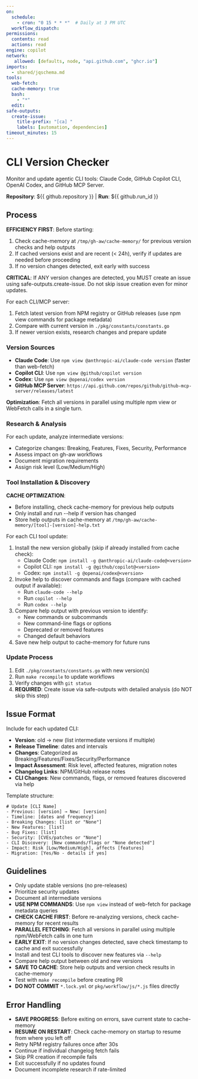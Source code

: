 ```yaml
---
on:
  schedule:
    - cron: "0 15 * * *"  # Daily at 3 PM UTC
  workflow_dispatch:
permissions:
  contents: read
  actions: read
engine: copilot
network: 
   allowed: [defaults, node, "api.github.com", "ghcr.io"]
imports:
  - shared/jqschema.md
tools:
  web-fetch:
  cache-memory: true
  bash:
    - "*"
  edit:
safe-outputs:
  create-issue:
    title-prefix: "[ca] "
    labels: [automation, dependencies]
timeout_minutes: 15
---
```


# CLI Version Checker

Monitor and update agentic CLI tools: Claude Code, GitHub Copilot CLI, OpenAI Codex, and GitHub MCP Server.

**Repository**: ${{ github.repository }} | **Run**: ${{ github.run_id }}

## Process

**EFFICIENCY FIRST**: Before starting:
1. Check cache-memory at `/tmp/gh-aw/cache-memory/` for previous version checks and help outputs
2. If cached versions exist and are recent (< 24h), verify if updates are needed before proceeding
3. If no version changes detected, exit early with success

**CRITICAL**: If ANY version changes are detected, you MUST create an issue using safe-outputs.create-issue. Do not skip issue creation even for minor updates.

For each CLI/MCP server:
1. Fetch latest version from NPM registry or GitHub releases (use npm view commands for package metadata)
2. Compare with current version in `./pkg/constants/constants.go`
3. If newer version exists, research changes and prepare update

### Version Sources
- **Claude Code**: Use `npm view @anthropic-ai/claude-code version` (faster than web-fetch)
- **Copilot CLI**: Use `npm view @github/copilot version`
- **Codex**: Use `npm view @openai/codex version`
- **GitHub MCP Server**: `https://api.github.com/repos/github/github-mcp-server/releases/latest`

**Optimization**: Fetch all versions in parallel using multiple npm view or WebFetch calls in a single turn.

### Research & Analysis
For each update, analyze intermediate versions:
- Categorize changes: Breaking, Features, Fixes, Security, Performance
- Assess impact on gh-aw workflows
- Document migration requirements
- Assign risk level (Low/Medium/High)

### Tool Installation & Discovery
**CACHE OPTIMIZATION**: 
- Before installing, check cache-memory for previous help outputs
- Only install and run --help if version has changed
- Store help outputs in cache-memory at `/tmp/gh-aw/cache-memory/[tool]-[version]-help.txt`

For each CLI tool update:
1. Install the new version globally (skip if already installed from cache check):
   - Claude Code: `npm install -g @anthropic-ai/claude-code@<version>`
   - Copilot CLI: `npm install -g @github/copilot@<version>`
   - Codex: `npm install -g @openai/codex@<version>`
2. Invoke help to discover commands and flags (compare with cached output if available):
   - Run `claude-code --help`
   - Run `copilot --help`
   - Run `codex --help`
3. Compare help output with previous version to identify:
   - New commands or subcommands
   - New command-line flags or options
   - Deprecated or removed features
   - Changed default behaviors
4. Save new help output to cache-memory for future runs

### Update Process
1. Edit `./pkg/constants/constants.go` with new version(s)
2. Run `make recompile` to update workflows
3. Verify changes with `git status`
4. **REQUIRED**: Create issue via safe-outputs with detailed analysis (do NOT skip this step)

## Issue Format
Include for each updated CLI:
- **Version**: old → new (list intermediate versions if multiple)
- **Release Timeline**: dates and intervals
- **Changes**: Categorized as Breaking/Features/Fixes/Security/Performance
- **Impact Assessment**: Risk level, affected features, migration notes
- **Changelog Links**: NPM/GitHub release notes
- **CLI Changes**: New commands, flags, or removed features discovered via help

Template structure:
```
# Update [CLI Name]
- Previous: [version] → New: [version]
- Timeline: [dates and frequency]
- Breaking Changes: [list or "None"]
- New Features: [list]
- Bug Fixes: [list]
- Security: [CVEs/patches or "None"]
- CLI Discovery: [New commands/flags or "None detected"]
- Impact: Risk [Low/Medium/High], affects [features]
- Migration: [Yes/No - details if yes]
```

## Guidelines
- Only update stable versions (no pre-releases)
- Prioritize security updates
- Document all intermediate versions
- **USE NPM COMMANDS**: Use `npm view` instead of web-fetch for package metadata queries
- **CHECK CACHE FIRST**: Before re-analyzing versions, check cache-memory for recent results
- **PARALLEL FETCHING**: Fetch all versions in parallel using multiple npm/WebFetch calls in one turn
- **EARLY EXIT**: If no version changes detected, save check timestamp to cache and exit successfully
- Install and test CLI tools to discover new features via `--help`
- Compare help output between old and new versions
- **SAVE TO CACHE**: Store help outputs and version check results in cache-memory
- Test with `make recompile` before creating PR
- **DO NOT COMMIT** `*.lock.yml` or `pkg/workflow/js/*.js` files directly

## Error Handling
- **SAVE PROGRESS**: Before exiting on errors, save current state to cache-memory
- **RESUME ON RESTART**: Check cache-memory on startup to resume from where you left off
- Retry NPM registry failures once after 30s
- Continue if individual changelog fetch fails
- Skip PR creation if recompile fails
- Exit successfully if no updates found
- Document incomplete research if rate-limited
